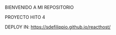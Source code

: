 BIENVENIDO A MI REPOSITORIO

PROYECTO HITO 4


DEPLOY IN:   https://sdefilippio.github.io/reacthost/